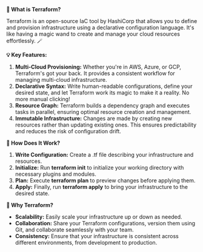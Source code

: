 **🤔 What is Terraform?**

Terraform is an open-source IaC tool by HashiCorp that allows you to define and provision infrastructure using a declarative configuration language. It's like having a magic wand to create and manage your cloud resources effortlessly. 🪄

**💡 Key Features:**

1. **Multi-Cloud Provisioning:** Whether you're in AWS, Azure, or GCP, Terraform's got your back. It provides a consistent workflow for managing multi-cloud infrastructure.
1. **Declarative Syntax:** Write human-readable configurations, define your desired state, and let Terraform work its magic to make it a reality. No more manual clicking!
1. **Resource Graph:** Terraform builds a dependency graph and executes tasks in parallel, ensuring optimal resource creation and management.
1. **Immutable Infrastructure:** Changes are made by creating new resources rather than updating existing ones. This ensures predictability and reduces the risk of configuration drift.

**🔧 How Does It Work?**

1. **Write Configuration:** Create a .tf file describing your infrastructure and resources.
1. **Initialize:** Run **terraform init** to initialize your working directory with necessary plugins and modules.
1. **Plan:** Execute **terraform plan** to preview changes before applying them.
1. **Apply:** Finally, run **terraform apply** to bring your infrastructure to the desired state.


**🚀 Why Terraform?**

- **Scalability:** Easily scale your infrastructure up or down as needed.
- **Collaboration:** Share your Terraform configurations, version them using Git, and collaborate seamlessly with your team.
- **Consistency:** Ensure that your infrastructure is consistent across different environments, from development to production.
